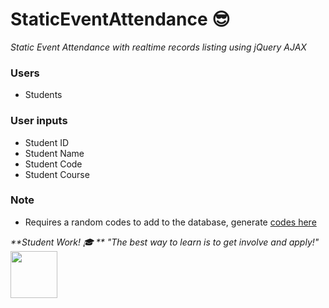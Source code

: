 # StaticEventAttendance :sunglasses:
_Static Event Attendance with realtime records listing using jQuery AJAX_

### Users
* Students

### User inputs
* Student ID
* Student Name
* Student Code
* Student Course

### Note
* Requires a random codes to add to the database, generate [codes here](http://www.generaterandomcodes.com/free-generate-random-codes-tool)


_**Student Work! :mortar_board: ** "The best way to learn is to get involve and apply!"_ <img src=https://i.imgur.com/Gs4Mc7E.jpg width="75px">
